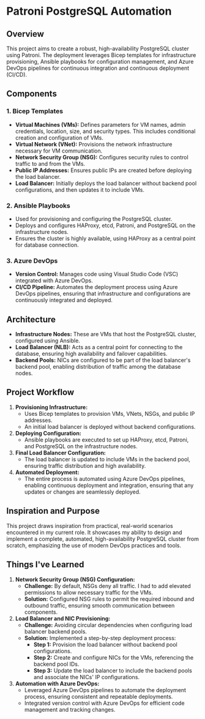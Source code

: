 # Patroni PostgreSQL Automation

## Overview
This project aims to create a robust, high-availability PostgreSQL cluster using Patroni. The deployment leverages Bicep templates for infrastructure provisioning, Ansible playbooks for configuration management, and Azure DevOps pipelines for continuous integration and continuous deployment (CI/CD).

## Components

### 1. Bicep Templates
- **Virtual Machines (VMs):** Defines parameters for VM names, admin credentials, location, size, and security types. This includes conditional creation and configuration of VMs.
- **Virtual Network (VNet):** Provisions the network infrastructure necessary for VM communication.
- **Network Security Group (NSG):** Configures security rules to control traffic to and from the VMs.
- **Public IP Addresses:** Ensures public IPs are created before deploying the load balancer.
- **Load Balancer:** Initially deploys the load balancer without backend pool configurations, and then updates it to include VMs.

### 2. Ansible Playbooks
- Used for provisioning and configuring the PostgreSQL cluster.
- Deploys and configures HAProxy, etcd, Patroni, and PostgreSQL on the infrastructure nodes.
- Ensures the cluster is highly available, using HAProxy as a central point for database connection.

### 3. Azure DevOps
- **Version Control:** Manages code using Visual Studio Code (VSC) integrated with Azure DevOps.
- **CI/CD Pipeline:** Automates the deployment process using Azure DevOps pipelines, ensuring that infrastructure and configurations are continuously integrated and deployed.

## Architecture
- **Infrastructure Nodes:** These are VMs that host the PostgreSQL cluster, configured using Ansible.
- **Load Balancer (NLB):** Acts as a central point for connecting to the database, ensuring high availability and failover capabilities.
- **Backend Pools:** NICs are configured to be part of the load balancer's backend pool, enabling distribution of traffic among the database nodes.

## Project Workflow
1. **Provisioning Infrastructure:**
   - Uses Bicep templates to provision VMs, VNets, NSGs, and public IP addresses.
   - An initial load balancer is deployed without backend configurations.
2. **Deploying Configuration:**
   - Ansible playbooks are executed to set up HAProxy, etcd, Patroni, and PostgreSQL on the infrastructure nodes.
3. **Final Load Balancer Configuration:**
   - The load balancer is updated to include VMs in the backend pool, ensuring traffic distribution and high availability.
4. **Automated Deployment:**
   - The entire process is automated using Azure DevOps pipelines, enabling continuous deployment and integration, ensuring that any updates or changes are seamlessly deployed.

## Inspiration and Purpose
This project draws inspiration from practical, real-world scenarios encountered in my current role. It showcases my ability to design and implement a complete, automated, high-availability PostgreSQL cluster from scratch, emphasizing the use of modern DevOps practices and tools.

## Things I've Learned
1. **Network Security Group (NSG) Configuration:**
   - **Challenge:** By default, NSGs deny all traffic. I had to add elevated permissions to allow necessary traffic for the VMs.
   - **Solution:** Configured NSG rules to permit the required inbound and outbound traffic, ensuring smooth communication between components.
2. **Load Balancer and NIC Provisioning:**
   - **Challenge:** Avoiding circular dependencies when configuring load balancer backend pools.
   - **Solution:** Implemented a step-by-step deployment process:
     - **Step 1:** Provision the load balancer without backend pool configurations.
     - **Step 2:** Create and configure NICs for the VMs, referencing the backend pool IDs.
     - **Step 3:** Update the load balancer to include the backend pools and associate the NICs' IP configurations.
3. **Automation with Azure DevOps:**
   - Leveraged Azure DevOps pipelines to automate the deployment process, ensuring consistent and repeatable deployments.
   - Integrated version control with Azure DevOps for efficient code management and tracking changes.